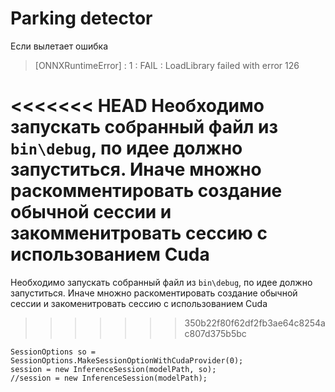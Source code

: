 # Parking detector
Если вылетает ошибка 
>[ONNXRuntimeError] : 1 : FAIL : LoadLibrary failed with error 126 

<<<<<<< HEAD
Необходимо запускать собранный файл из `bin\debug`, по идее должно запуститься. Иначе множно раскомментировать создание обычной сессии и закомменитровать сессию с использованием Cuda
=======
Необходимо запускать собранный файл из `bin\debug`, по идее должно запуститься. Иначе множно раскоментировать создание обычной сессии и закоменитровать сессию с использованием Cuda
>>>>>>> 350b22f80f62df2fb3ae64c8254ac807d375b5bc
```
SessionOptions so = SessionOptions.MakeSessionOptionWithCudaProvider(0);
session = new InferenceSession(modelPath, so);
//session = new InferenceSession(modelPath);
```